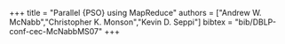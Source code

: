 +++
title =  "Parallel {PSO} using MapReduce"
authors = ["Andrew W. McNabb","Christopher K. Monson","Kevin D. Seppi"]
bibtex = "bib/DBLP-conf-cec-McNabbMS07"
+++
